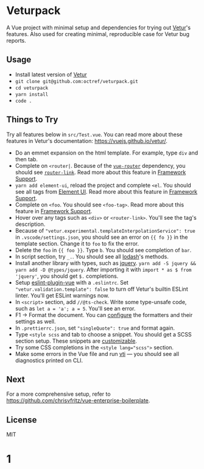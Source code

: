 # Veturpack

A Vue project with minimal setup and dependencies for trying out [Vetur](https://github.com/vuejs/vetur)'s features. Also used for creating minimal, reproducible case for Vetur bug reports.

## Usage

- Install latest version of [Vetur](https://marketplace.visualstudio.com/items?itemName=octref.vetur)
- `git clone git@github.com:octref/veturpack.git`
- `cd veturpack`
- `yarn install`
- `code .`

## Things to Try

Try all features below in `src/Test.vue`. You can read more about these features in Vetur's documentation: https://vuejs.github.io/vetur/.

- Do an emmet expansion on the html template. For example, type `div` and then tab.
- Complete on `<router|`. Because of the [`vue-router`](https://router.vuejs.org/) dependency, you should see [`router-link`](https://router.vuejs.org/api/#router-link). Read more about this feature in [Framework Support](https://vuejs.github.io/vetur/framework.html).
- `yarn add element-ui`, reload the project and complete `<el`. You should see all tags from [Element UI](https://element.eleme.cn/#/en-US/component). Read more about this feature in [Framework Support](https://vuejs.github.io/vetur/framework.html).
- Complete on `<foo`. You should see `<foo-tag>`. Read more about this feature in [Framework Support](https://vuejs.github.io/vetur/framework.html).
- Hover over any tags such as `<div>` or `<router-link>`. You'll see the tag's description.
- Because of `"vetur.experimental.templateInterpolationService": true` in `.vscode/settings.json`, you should see an error on `{{ fo }}` in the template section. Change it to `foo` to fix the error.
- Delete the `foo` in `{{ foo }}`. Type `b`. You should see completion of `bar`.
- In script section, try `_.`. You should see all [lodash](https://lodash.com)'s methods.
- Install another library with types, such as [jquery](https://api.jquery.com/). `yarn add -S jquery && yarn add -D @types/jquery`. After importing it with `import * as $ from 'jquery'`, you should get `$.` completions.
- Setup [eslint-plugin-vue](https://eslint.vuejs.org/user-guide/) with a `.eslintrc`. Set `"vetur.validation.template": false` to turn off Vetur's builtin ESLint linter. You'll get ESLint warnings now.
- In `<script>` section, add `//@ts-check`. Write some type-unsafe code, such as `let a = 'a'; a = 5`. You'll see an error.
- F1 -> Format the document. You can [configure](https://vuejs.github.io/vetur/formatting.html) the formatters and their settings as well.
- In `.prettierrc.json`, set `"singleQuote": true` and format again.
- Type `<style scss` and tab to choose a snippet. You should get a SCSS section setup. These snippets are [customizable](https://vuejs.github.io/vetur/snippet.html). 
- Try some CSS completions in the `<style lang="scss">` section.
- Make some errors in the Vue file and run [vti](https://vuejs.github.io/vetur/vti.html) — you should see all diagnostics printed on CLI.

## Next

For a more comprehensive setup, refer to https://github.com/chrisvfritz/vue-enterprise-boilerplate.

## License

MIT
# 1

